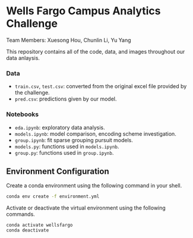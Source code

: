 # Wells Fargo Campus Analytics Challenge

Team Members: Xuesong Hou, Chunlin Li, Yu Yang

This repository contains all of the code, data, and images throughout our data anlaysis. 

### Data
- `train.csv`, `test.csv`: converted from the original excel file provided by the challenge.
- `pred.csv`: predictions given by our model.

### Notebooks
- `eda.ipynb`: exploratory data analysis.
- `models.ipynb`: model comparison, encoding scheme investigation.
- `group.ipynb`: fit sparse grouping pursuit models.
- `models.py`: functions used in `models.ipynb`.
- `group.py`: functions used in `group.ipynb`.

## Environment Configuration
Create a conda environment using the following command in your shell.
```bash
conda env create -f environment.yml
```

Activate or deactivate the virtual environment using the following commands.
```
conda activate wellsfargo
conda deactivate
```
